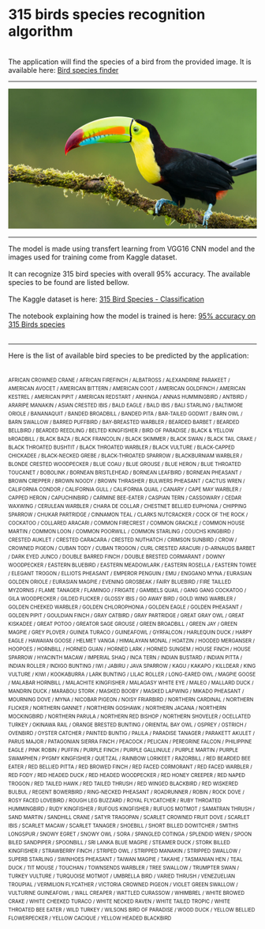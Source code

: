 # 315 birds species recognition algorithm
<br/>
The application will find the species of a bird from the provided image. It is available here: <a href="https://bluejay-c7humgbxkq-ew.a.run.app" target="_blank">Bird species finder</a>
<br/>

---
![bluejay](images/toucan.jpeg)

---
The model is made using transfert learning from VGG16 CNN model and the images used for training come from Kaggle dataset.<br/><br/>
It can recognize 315 bird species with overall 95% accuracy. The available species to be found are listed bellow.<br/><br/>
The Kaggle dataset is here: <a href="https://www.kaggle.com/gpiosenka/100-bird-species" target="_blank">315 Bird Species - Classification</a><br/><br/>
The notebook explaining how the model is trained is here: <a href="https://www.kaggle.com/victorbnnt/95-accuracy-on-315-birds-species" target="_blank">95% accuracy on 315 Birds species</a><br/><br/>

---
Here is the list of available bird species to be predicted by the application:<br/><br/>

<font size="1">AFRICAN CROWNED CRANE / AFRICAN FIREFINCH / ALBATROSS / ALEXANDRINE PARAKEET / AMERICAN AVOCET / AMERICAN BITTERN / AMERICAN COOT / AMERICAN GOLDFINCH / AMERICAN KESTREL / AMERICAN PIPIT / AMERICAN REDSTART / ANHINGA / ANNAS HUMMINGBIRD / ANTBIRD / ARARIPE MANAKIN / ASIAN CRESTED IBIS / BALD EAGLE / BALD IBIS / BALI STARLING / BALTIMORE ORIOLE / BANANAQUIT / BANDED BROADBILL / BANDED PITA / BAR-TAILED GODWIT / BARN OWL / BARN SWALLOW / BARRED PUFFBIRD / BAY-BREASTED WARBLER / BEARDED BARBET / BEARDED BELLBIRD / BEARDED REEDLING / BELTED KINGFISHER / BIRD OF PARADISE / BLACK & YELLOW bROADBILL / BLACK BAZA / BLACK FRANCOLIN / BLACK SKIMMER / BLACK SWAN / BLACK TAIL CRAKE / BLACK THROATED BUSHTIT / BLACK THROATED WARBLER / BLACK VULTURE / BLACK-CAPPED CHICKADEE / BLACK-NECKED GREBE / BLACK-THROATED SPARROW / BLACKBURNIAM WARBLER / BLONDE CRESTED WOODPECKER / BLUE COAU / BLUE GROUSE / BLUE HERON / BLUE THROATED TOUCANET / BOBOLINK / BORNEAN BRISTLEHEAD / BORNEAN LEAFBIRD / BORNEAN PHEASANT / BROWN CREPPER / BROWN NOODY / BROWN THRASHER / BULWERS PHEASANT / CACTUS WREN / CALIFORNIA CONDOR / CALIFORNIA GULL / CALIFORNIA QUAIL / CANARY / CAPE MAY WARBLER / CAPPED HERON / CAPUCHINBIRD / CARMINE BEE-EATER / CASPIAN TERN / CASSOWARY / CEDAR WAXWING / CERULEAN WARBLER / CHARA DE COLLAR / CHESTNET BELLIED EUPHONIA / CHIPPING SPARROW / CHUKAR PARTRIDGE / CINNAMON TEAL / CLARKS NUTCRACKER / COCK OF THE  ROCK / COCKATOO / COLLARED ARACARI / COMMON FIRECREST / COMMON GRACKLE / COMMON HOUSE MARTIN / COMMON LOON / COMMON POORWILL / COMMON STARLING / COUCHS KINGBIRD / CRESTED AUKLET / CRESTED CARACARA / CRESTED NUTHATCH / CRIMSON SUNBIRD / CROW / CROWNED PIGEON / CUBAN TODY / CUBAN TROGON / CURL CRESTED ARACURI / D-ARNAUDS BARBET / DARK EYED JUNCO / DOUBLE BARRED FINCH / DOUBLE BRESTED CORMARANT / DOWNY WOODPECKER / EASTERN BLUEBIRD / EASTERN MEADOWLARK / EASTERN ROSELLA / EASTERN TOWEE / ELEGANT TROGON / ELLIOTS  PHEASANT / EMPEROR PENGUIN / EMU / ENGGANO MYNA / EURASIAN GOLDEN ORIOLE / EURASIAN MAGPIE / EVENING GROSBEAK / FAIRY BLUEBIRD / FIRE TAILLED MYZORNIS / FLAME TANAGER / FLAMINGO / FRIGATE / GAMBELS QUAIL / GANG GANG COCKATOO / GILA WOODPECKER / GILDED FLICKER / GLOSSY IBIS / GO AWAY BIRD / GOLD WING WARBLER / GOLDEN CHEEKED WARBLER / GOLDEN CHLOROPHONIA / GOLDEN EAGLE / GOLDEN PHEASANT / GOLDEN PIPIT / GOULDIAN FINCH / GRAY CATBIRD / GRAY PARTRIDGE / GREAT GRAY OWL / GREAT KISKADEE / GREAT POTOO / GREATOR SAGE GROUSE / GREEN BROADBILL / GREEN JAY / GREEN MAGPIE / GREY PLOVER / GUINEA TURACO / GUINEAFOWL / GYRFALCON / HARLEQUIN DUCK / HARPY EAGLE / HAWAIIAN GOOSE / HELMET VANGA / HIMALAYAN MONAL / HOATZIN / HOODED MERGANSER / HOOPOES / HORNBILL / HORNED GUAN / HORNED LARK / HORNED SUNGEM / HOUSE FINCH / HOUSE SPARROW / HYACINTH MACAW / IMPERIAL SHAQ / INCA TERN / INDIAN BUSTARD / INDIAN PITTA / INDIAN ROLLER / INDIGO BUNTING / IWI / JABIRU / JAVA SPARROW / KAGU / KAKAPO / KILLDEAR / KING VULTURE / KIWI / KOOKABURRA / LARK BUNTING / LILAC ROLLER / LONG-EARED OWL / MAGPIE GOOSE / MALABAR HORNBILL / MALACHITE KINGFISHER / MALAGASY WHITE EYE / MALEO / MALLARD DUCK / MANDRIN DUCK / MARABOU STORK / MASKED BOOBY / MASKED LAPWING / MIKADO  PHEASANT / MOURNING DOVE / MYNA / NICOBAR PIGEON / NOISY FRIARBIRD / NORTHERN CARDINAL / NORTHERN FLICKER / NORTHERN GANNET / NORTHERN GOSHAWK / NORTHERN JACANA / NORTHERN MOCKINGBIRD / NORTHERN PARULA / NORTHERN RED BISHOP / NORTHERN SHOVELER / OCELLATED TURKEY / OKINAWA RAIL / ORANGE BRESTED BUNTING / ORIENTAL BAY OWL / OSPREY / OSTRICH / OVENBIRD / OYSTER CATCHER / PAINTED BUNTIG / PALILA / PARADISE TANAGER / PARAKETT  AKULET / PARUS MAJOR / PATAGONIAN SIERRA FINCH / PEACOCK / PELICAN / PEREGRINE FALCON / PHILIPPINE EAGLE / PINK ROBIN / PUFFIN / PURPLE FINCH / PURPLE GALLINULE / PURPLE MARTIN / PURPLE SWAMPHEN / PYGMY KINGFISHER / QUETZAL / RAINBOW LORIKEET / RAZORBILL / RED BEARDED BEE EATER / RED BELLIED PITTA / RED BROWED FINCH / RED FACED CORMORANT / RED FACED WARBLER / RED FODY / RED HEADED DUCK / RED HEADED WOODPECKER / RED HONEY CREEPER / RED NAPED TROGON / RED TAILED HAWK / RED TAILED THRUSH / RED WINGED BLACKBIRD / RED WISKERED BULBUL / REGENT BOWERBIRD / RING-NECKED PHEASANT / ROADRUNNER / ROBIN / ROCK DOVE / ROSY FACED LOVEBIRD / ROUGH LEG BUZZARD / ROYAL FLYCATCHER / RUBY THROATED HUMMINGBIRD / RUDY KINGFISHER / RUFOUS KINGFISHER / RUFUOS MOTMOT / SAMATRAN THRUSH / SAND MARTIN / SANDHILL CRANE / SATYR TRAGOPAN / SCARLET CROWNED FRUIT DOVE / SCARLET IBIS / SCARLET MACAW / SCARLET TANAGER / SHOEBILL / SHORT BILLED DOWITCHER / SMITHS LONGSPUR / SNOWY EGRET / SNOWY OWL / SORA / SPANGLED COTINGA / SPLENDID WREN / SPOON BILED SANDPIPER / SPOONBILL / SRI LANKA BLUE MAGPIE / STEAMER DUCK / STORK BILLED KINGFISHER / STRAWBERRY FINCH / STRIPED OWL / STRIPPED MANAKIN / STRIPPED SWALLOW / SUPERB STARLING / SWINHOES PHEASANT / TAIWAN MAGPIE / TAKAHE / TASMANIAN HEN / TEAL DUCK / TIT MOUSE / TOUCHAN / TOWNSENDS WARBLER / TREE SWALLOW / TRUMPTER SWAN / TURKEY VULTURE / TURQUOISE MOTMOT / UMBRELLA BIRD / VARIED THRUSH / VENEZUELIAN TROUPIAL / VERMILION FLYCATHER / VICTORIA CROWNED PIGEON / VIOLET GREEN SWALLOW / VULTURINE GUINEAFOWL / WALL CREAPER / WATTLED CURASSOW / WHIMBREL / WHITE BROWED CRAKE / WHITE CHEEKED TURACO / WHITE NECKED RAVEN / WHITE TAILED TROPIC / WHITE THROATED BEE EATER / WILD TURKEY / WILSONS BIRD OF PARADISE / WOOD DUCK / YELLOW BELLIED FLOWERPECKER / YELLOW CACIQUE / YELLOW HEADED BLACKBIRD</font>
